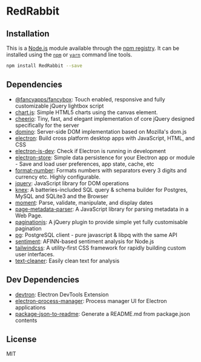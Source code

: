 # RedRabbit



## Installation

This is a [Node.js](https://nodejs.org/) module available through the 
[npm registry](https://www.npmjs.com/). It can be installed using the 
[`npm`](https://docs.npmjs.com/getting-started/installing-npm-packages-locally)
or 
[`yarn`](https://yarnpkg.com/en/)
command line tools.

```sh
npm install RedRabbit --save
```

## Dependencies

- [@fancyapps/fancybox](https://ghub.io/@fancyapps/fancybox): Touch enabled, responsive and fully customizable jQuery lightbox script
- [chart.js](https://ghub.io/chart.js): Simple HTML5 charts using the canvas element.
- [cheerio](https://ghub.io/cheerio): Tiny, fast, and elegant implementation of core jQuery designed specifically for the server
- [domino](https://ghub.io/domino): Server-side DOM implementation based on Mozilla&#39;s dom.js
- [electron](https://ghub.io/electron): Build cross platform desktop apps with JavaScript, HTML, and CSS
- [electron-is-dev](https://ghub.io/electron-is-dev): Check if Electron is running in development
- [electron-store](https://ghub.io/electron-store): Simple data persistence for your Electron app or module - Save and load user preferences, app state, cache, etc
- [format-number](https://ghub.io/format-number): Formats numbers with separators every 3 digits and currency etc. Highly configurable.
- [jquery](https://ghub.io/jquery): JavaScript library for DOM operations
- [knex](https://ghub.io/knex): A batteries-included SQL query &amp; schema builder for Postgres, MySQL and SQLite3 and the Browser
- [moment](https://ghub.io/moment): Parse, validate, manipulate, and display dates
- [page-metadata-parser](https://ghub.io/page-metadata-parser): A JavaScript library for parsing metadata in a Web Page.
- [paginationjs](https://ghub.io/paginationjs): A jQuery plugin to provide simple yet fully customisable pagination
- [pg](https://ghub.io/pg): PostgreSQL client - pure javascript &amp; libpq with the same API
- [sentiment](https://ghub.io/sentiment): AFINN-based sentiment analysis for Node.js
- [tailwindcss](https://ghub.io/tailwindcss): A utility-first CSS framework for rapidly building custom user interfaces.
- [text-cleaner](https://ghub.io/text-cleaner): Easily clean text for analysis

## Dev Dependencies

- [devtron](https://ghub.io/devtron): Electron DevTools Extension
- [electron-process-manager](https://ghub.io/electron-process-manager): Process manager UI for Electron applications
- [package-json-to-readme](https://ghub.io/package-json-to-readme): Generate a README.md from package.json contents

## License

MIT
